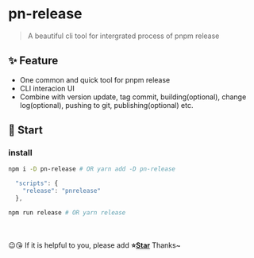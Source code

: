 # pn-release

> A beautiful cli tool for intergrated process of pnpm release

## ✨ Feature

- One common and quick tool for pnpm release
- CLI interacion UI
- Combine with version update, tag commit, building(optional), change log(optional), pushing to git, publishing(optional) etc.

## 🚀 Start

### install

```bash
npm i -D pn-release # OR yarn add -D pn-release
```

```js
  "scripts": {
    "release": "pnrelease"
  },
```

```bash
npm run release # OR yarn release
```

<br>
<br>
😉😘 If it is helpful to you, please add <b>⭐️<a href="https://github.com/YanPanMichael/pn-release">Star</a></b> Thanks~
